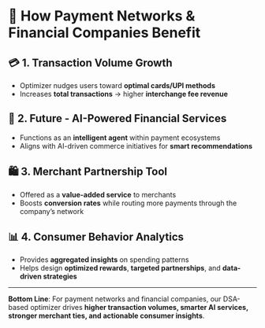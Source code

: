 # 🏦 How Payment Networks & Financial Companies Benefit

## 💳 1. Transaction Volume Growth
- Optimizer nudges users toward **optimal cards/UPI methods**  
- Increases **total transactions** → higher **interchange fee revenue**  

## 🤖 2. Future - AI-Powered Financial Services
- Functions as an **intelligent agent** within payment ecosystems  
- Aligns with AI-driven commerce initiatives for **smart recommendations**  

## 🛍️ 3. Merchant Partnership Tool
- Offered as a **value-added service** to merchants  
- Boosts **conversion rates** while routing more payments through the company’s network  

## 📊 4. Consumer Behavior Analytics
- Provides **aggregated insights** on spending patterns  
- Helps design **optimized rewards**, **targeted partnerships**, and **data-driven strategies**  

---

**Bottom Line**: For payment networks and financial companies, our DSA-based optimizer drives **higher transaction volumes, smarter AI services, stronger merchant ties, and actionable consumer insights**.
